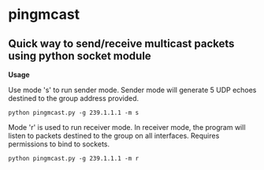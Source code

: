 # pingmcast

## Quick way to send/receive multicast packets using python socket module

**Usage**

 Use mode 's' to run sender mode. Sender mode will generate 5 UDP echoes destined to the
 group address provided.

 `python pingmcast.py -g 239.1.1.1 -m s`

Mode 'r' is used to run receiver mode. In receiver mode, the program will
listen to packets destined to the group on all interfaces. Requires permissions to
bind to sockets.

`python pingmcast.py -g 239.1.1.1 -m r`
